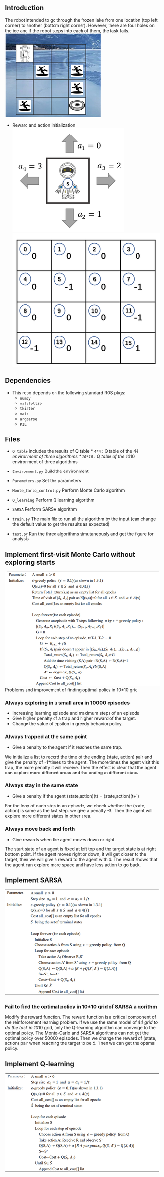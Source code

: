 ## Introduction
The robot intended to go through the frozen lake from one location (top left corner) to another (bottom right corner). However, there are four holes on the ice and if the robot steps into each of them, the task fails. 
![image1](images/frozen_lake.png)
* Reward and action initialization
![image2](images/act_ini.png)
![image3](images/rew_ini.png)

## Dependencies
* This repo depends on the following standard ROS pkgs:
  * `numpy`
  * `matplotlib`
  * `tkinter`
  * `math`
  * `argparse`
  * `PIL`
## Files
* `Q table` includes the results of Q table
	  * `4*4` : Q table of the 4*4 environment of three algorithms
	  * `10*10` : Q table of the 10*10 environment of three algorithms

* `Environment.py`  Build the environment
* `Parameters.py`  Set the parameters
* `Monte_Carlo_control.py`  Perform Monte Carlo algorithm
* `Q_learning`  Perform Q learning algorithm
* `SARSA`  Perform SARSA algorithm
* `train.py`  The main file to run all the algorithm by the input (can change the default value to get the results as expected)
* `test.py`  Run the three algorithms simutaneously and get the figure for analysis

## Implement first-visit Monte Carlo without exploring starts
![image4](images/1_al.png)
Problems and improvement of finding optimal policy in 10*10 grid

### Always exploring in a small area in 10000 episodes
* Increasing learning episode and maximum steps of an episode
* Give higher penalty of a trap and higher reward of the target.
* Change the value of epsilon in greedy behavior policy. 

### Always trapped at the same point
* Give a penalty to the agent if it reaches the same trap.

We initialize a list to record the time of the ending (state, action) pair and give the penalty of -1*times to the agent. The more times the agent visit this trap, the more penalty it will receive. Then the effect is clear that the agent can explore more different areas and the ending at different state.

### Always stay in the same state
* Give a penalty if the agent (state,action)(t) = (state,action)(t+1)

For the loop of each step in an episode, we check whether the (state, action) is same as the last step. we give a penalty -3. Then the agent will explore more different states in other area.

### Always move back and forth
* Give rewards when the agent moves down or right. 

The start state of an agent is fixed at left top and the target state is at right bottom point. If the agent moves right or down, it will get closer to the target, then we will give a reward to the agent with 4. The result shows that the agent can explore more space and have less action to go back.

## Implement SARSA
![image5](images/2_al.png)
###	Fail to find the optimal policy in 10*10 grid of SARSA algorithm
Modify the reward function. The reward function is a critical component of the reinforcement learning problem. If we use the same model of 4*4 grid to do the task in 10*10 grid, only the Q-learning algorithm can converge to the optimal policy. The Monte-Carlo and SARSA algorithms can not get the optimal policy over 50000 episodes. Then we change the reward of (state, action) pair when reaching the target to be 5. Then we can get the optimal policy. 
## Implement Q-learning
![image6](images/3_al.png)



